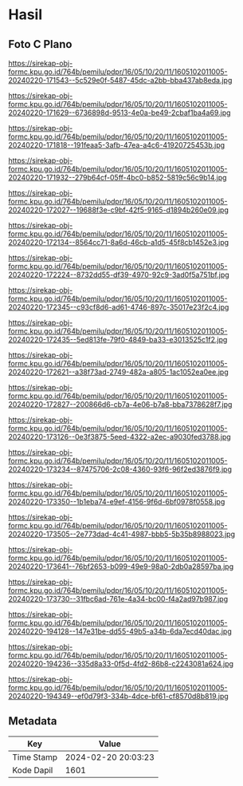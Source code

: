 # Hasil

## Foto C Plano

https://sirekap-obj-formc.kpu.go.id/764b/pemilu/pdpr/16/05/10/20/11/1605102011005-20240220-171543--5c529e0f-5487-45dc-a2bb-bba437ab8eda.jpg

https://sirekap-obj-formc.kpu.go.id/764b/pemilu/pdpr/16/05/10/20/11/1605102011005-20240220-171629--6736898d-9513-4e0a-be49-2cbaf1ba4a69.jpg

https://sirekap-obj-formc.kpu.go.id/764b/pemilu/pdpr/16/05/10/20/11/1605102011005-20240220-171818--191feaa5-3afb-47ea-a4c6-41920725453b.jpg

https://sirekap-obj-formc.kpu.go.id/764b/pemilu/pdpr/16/05/10/20/11/1605102011005-20240220-171932--279b64cf-05ff-4bc0-b852-5819c56c9b14.jpg

https://sirekap-obj-formc.kpu.go.id/764b/pemilu/pdpr/16/05/10/20/11/1605102011005-20240220-172027--19688f3e-c9bf-42f5-9165-d1894b260e09.jpg

https://sirekap-obj-formc.kpu.go.id/764b/pemilu/pdpr/16/05/10/20/11/1605102011005-20240220-172134--8564cc71-8a6d-46cb-a1d5-45f8cb1452e3.jpg

https://sirekap-obj-formc.kpu.go.id/764b/pemilu/pdpr/16/05/10/20/11/1605102011005-20240220-172224--8732dd55-df39-4970-92c9-3ad0f5a751bf.jpg

https://sirekap-obj-formc.kpu.go.id/764b/pemilu/pdpr/16/05/10/20/11/1605102011005-20240220-172345--c93cf8d6-ad61-4746-897c-35017e23f2c4.jpg

https://sirekap-obj-formc.kpu.go.id/764b/pemilu/pdpr/16/05/10/20/11/1605102011005-20240220-172435--5ed813fe-79f0-4849-ba33-e3013525c1f2.jpg

https://sirekap-obj-formc.kpu.go.id/764b/pemilu/pdpr/16/05/10/20/11/1605102011005-20240220-172621--a38f73ad-2749-482a-a805-1ac1052ea0ee.jpg

https://sirekap-obj-formc.kpu.go.id/764b/pemilu/pdpr/16/05/10/20/11/1605102011005-20240220-172827--200866d6-cb7a-4e06-b7a8-bba7378628f7.jpg

https://sirekap-obj-formc.kpu.go.id/764b/pemilu/pdpr/16/05/10/20/11/1605102011005-20240220-173126--0e3f3875-5eed-4322-a2ec-a9030fed3788.jpg

https://sirekap-obj-formc.kpu.go.id/764b/pemilu/pdpr/16/05/10/20/11/1605102011005-20240220-173234--87475706-2c08-4360-93f6-96f2ed3876f9.jpg

https://sirekap-obj-formc.kpu.go.id/764b/pemilu/pdpr/16/05/10/20/11/1605102011005-20240220-173350--1b1eba74-e9ef-4156-9f6d-6bf0978f0558.jpg

https://sirekap-obj-formc.kpu.go.id/764b/pemilu/pdpr/16/05/10/20/11/1605102011005-20240220-173505--2e773dad-4c41-4987-bbb5-5b35b8988023.jpg

https://sirekap-obj-formc.kpu.go.id/764b/pemilu/pdpr/16/05/10/20/11/1605102011005-20240220-173641--76bf2653-b099-49e9-98a0-2db0a28597ba.jpg

https://sirekap-obj-formc.kpu.go.id/764b/pemilu/pdpr/16/05/10/20/11/1605102011005-20240220-173730--31fbc6ad-761e-4a34-bc00-f4a2ad97b987.jpg

https://sirekap-obj-formc.kpu.go.id/764b/pemilu/pdpr/16/05/10/20/11/1605102011005-20240220-194128--147e31be-dd55-49b5-a34b-6da7ecd40dac.jpg

https://sirekap-obj-formc.kpu.go.id/764b/pemilu/pdpr/16/05/10/20/11/1605102011005-20240220-194236--335d8a33-0f5d-4fd2-86b8-c2243081a624.jpg

https://sirekap-obj-formc.kpu.go.id/764b/pemilu/pdpr/16/05/10/20/11/1605102011005-20240220-194349--ef0d79f3-334b-4dce-bf61-cf8570d8b819.jpg


## Metadata

| Key        | Value               |
| ---------- | ------------------- |
| Time Stamp | 2024-02-20 20:03:23 |
| Kode Dapil | 1601                |



